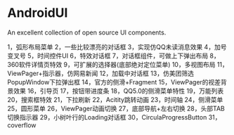 # AndroidUI
An excellent collection of open source UI components.

 1，弧形布局菜单
 2，一些比较漂亮的对话框
 3，实现仿QQ未读消息效果
 4，加号变叉号
 5，时间控件UI
 6，特效对话框
 7，对话框组件，可做上下弹出布局
 8，360软件详情页特效
 9，可扩展的选择器(底部绝对定位菜单)
 10，多视图布局
 11，ViewPager+指示器，仿网易新闻
 12，加载中对话框
 13，仿美团筛选PopupWindow下拉弹出框
 14，官方的侧滑+Fragment
 15，ViewPager的视差背景效果
 16，引导页
 17，按钮带进度条
 18，QQ5.0的侧滑菜单特性
 19，万能列表
 20，搜索框特效
 21，下拉刷新
 22，Acitity跳转动画
 23，时间轴
 24，侧滑菜单
 25，圆形菜单
 26，ViewPager动画切换
 27，底部导航+左右切换
 28，头部TAB切换指示器
 29，小树叶行的Loading对话框
 30，CirculaProgressButton
 31，coverflow
